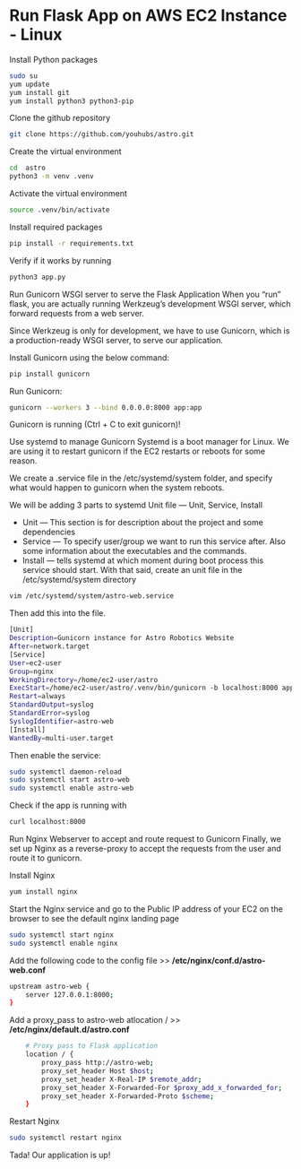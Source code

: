 # Run Flask App on AWS EC2 Instance - Linux

Install Python packages

```bash
sudo su
yum update
yum install git
yum install python3 python3-pip
```

Clone the github repository

```bash
git clone https://github.com/youhubs/astro.git
```

Create the virtual environment

```bash
cd  astro
python3 -m venv .venv
```

Activate the virtual environment

```bash
source .venv/bin/activate
```

Install required packages

```bash
pip install -r requirements.txt
```

Verify if it works by running

```bash
python3 app.py
```

Run Gunicorn WSGI server to serve the Flask Application
When you “run” flask, you are actually running Werkzeug’s development WSGI server, which forward requests from a web server.

Since Werkzeug is only for development, we have to use Gunicorn, which is a production-ready WSGI server, to serve our application.

Install Gunicorn using the below command:

```bash
pip install gunicorn
```

Run Gunicorn:

```bash
gunicorn --workers 3 --bind 0.0.0.0:8000 app:app
```

Gunicorn is running (Ctrl + C to exit gunicorn)!

Use systemd to manage Gunicorn
Systemd is a boot manager for Linux. We are using it to restart gunicorn if the EC2 restarts or reboots for some reason.

We create a <projectname>.service file in the /etc/systemd/system folder, and specify what would happen to gunicorn when the system reboots.

We will be adding 3 parts to systemd Unit file — Unit, Service, Install

- Unit — This section is for description about the project and some dependencies
- Service — To specify user/group we want to run this service after. Also some information about the executables and the commands.
- Install — tells systemd at which moment during boot process this service should start.
With that said, create an unit file in the /etc/systemd/system directory
 
```bash
vim /etc/systemd/system/astro-web.service
```

Then add this into the file.

```bash
[Unit]
Description=Gunicorn instance for Astro Robotics Website
After=network.target
[Service]
User=ec2-user
Group=nginx
WorkingDirectory=/home/ec2-user/astro
ExecStart=/home/ec2-user/astro/.venv/bin/gunicorn -b localhost:8000 app:app
Restart=always
StandardOutput=syslog
StandardError=syslog
SyslogIdentifier=astro-web
[Install]
WantedBy=multi-user.target
```

Then enable the service:

```bash
sudo systemctl daemon-reload
sudo systemctl start astro-web
sudo systemctl enable astro-web
```

Check if the app is running with

```bash
curl localhost:8000
```

Run Nginx Webserver to accept and route request to Gunicorn
Finally, we set up Nginx as a reverse-proxy to accept the requests from the user and route it to gunicorn.

Install Nginx

```bash
yum install nginx
```

Start the Nginx service and go to the Public IP address of your EC2 on the browser to see the default nginx landing page

```bash
sudo systemctl start nginx
sudo systemctl enable nginx
```

Add the following code to the config file >> __/etc/nginx/conf.d/astro-web.conf__

```bash
upstream astro-web {
    server 127.0.0.1:8000;
}
```

Add a proxy_pass to astro-web atlocation / >> **/etc/nginx/default.d/astro.conf**

```bash
    # Proxy pass to Flask application
    location / {
        proxy_pass http://astro-web;
        proxy_set_header Host $host;
        proxy_set_header X-Real-IP $remote_addr;
        proxy_set_header X-Forwarded-For $proxy_add_x_forwarded_for;
        proxy_set_header X-Forwarded-Proto $scheme;
    }
```

Restart Nginx

```bash
sudo systemctl restart nginx
```

Tada! Our application is up!
